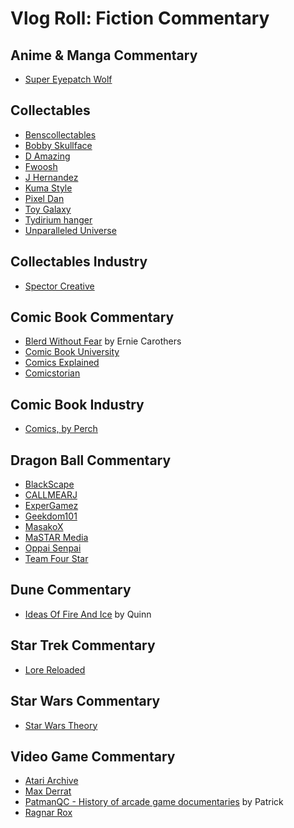 # Vlog Roll: Fiction Commentary

## Anime & Manga Commentary
* [Super Eyepatch Wolf](https://www.youtube.com/channel/UCtGoikgbxP4F3rgI9PldI9g)

## Collectables
* [Benscollectables](https://www.youtube.com/channel/UCoAIXvNjN5bYzMYNce0M3uw)
* [Bobby Skullface](https://www.youtube.com/channel/UCyPkO4wSqfurw8Y-69wPQ9g)
* [D Amazing](https://www.youtube.com/channel/UCFLC2a_5-6wwleL1RMkm7-w)
* [Fwoosh](https://www.youtube.com/channel/UCF4CListjhpMJilZojUQVIA)
* [J Hernandez](https://www.youtube.com/channel/UCei5Wfs6x0Itrm4Z8AvMcDA)
* [Kuma Style](https://www.youtube.com/channel/UCDINwjTDiVObsc6GcI4M0RA)
* [Pixel Dan](https://www.youtube.com/user/Mandalorian30)
* [Toy Galaxy](https://www.youtube.com/channel/UCjoe3Qo_DymYyBR6X9VxFjQ)
* [Tydirium hanger](https://www.youtube.com/channel/UCxzT4n9ItQEx_aVMqy_ORVQ)
* [Unparalleled Universe](https://www.youtube.com/channel/UCqgLJ0Jsz-2Pt41u9lfMbGQ)

## Collectables Industry
* [Spector Creative](https://www.youtube.com/channel/UCg_CCOtabpHyZyCQkB8NsuQ)

## Comic Book Commentary
* [Blerd Without Fear](https://www.youtube.com/channel/UCKNV3if6zB7MM55Gr0DCQ9w) by Ernie Carothers
* [Comic Book University](https://www.youtube.com/channel/UCEFcfli17rgAQJ5yXvwuK2g)
* [Comics Explained](https://www.youtube.com/comicsexplained)
* [Comicstorian](https://www.youtube.com/comicstorian)

## Comic Book Industry
* [Comics, by Perch](https://www.youtube.com/channel/UCw4ivsPeqZVtHD85VjVnNaw)

## Dragon Ball Commentary
* [BlackScape](https://www.youtube.com/channel/UCdYBVZV5eDmQjJmNcGdQJuQ)
* [CALLMEARJ](https://www.youtube.com/channel/UCnLB2xj5RR5ep50FDrtScPA)
* [ExperGamez](https://www.youtube.com/expergamez)
* [Geekdom101](https://www.youtube.com/channel/UCgIqhB8oD5SZ0yUSp71VCOQ)
* [MasakoX](https://www.youtube.com/channel/UCLKkPZZ-LW1_DHCP_5ADtxg)
* [MaSTAR Media](https://www.youtube.com/channel/UCObfIFcPxDOsyNXTG3ISyBg)
* [Oppai Senpai](https://www.youtube.com/user/AnimeLiveReactions)
* [Team Four Star](https://www.youtube.com/TeamFourStar)

## Dune Commentary
* [Ideas Of Fire And Ice](https://www.youtube.com/channel/UC1rFmaGLYr0Ve_Y_soxZNWQ) by Quinn

## Star Trek Commentary
* [Lore Reloaded](https://www.youtube.com/lorereloaded)

## Star Wars Commentary
* [Star Wars Theory](https://www.youtube.com/starwarstheory)

## Video Game Commentary
* [Atari Archive](https://www.youtube.com/channel/UCo_f7y6sBDmFnGbZoq1Ce_w)
* [Max Derrat](https://www.youtube.com/channel/UCj8orMezFWVcoN-4S545Wtw)
* [PatmanQC - History of arcade game documentaries](https://www.youtube.com/channel/UCCkuHXWWyw-3KXKIHyc88oA) by Patrick
* [Ragnar Rox](https://www.youtube.com/ragnarroxshow)
